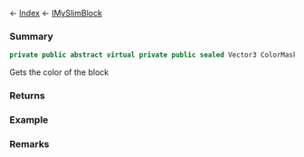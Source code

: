 ← [Index](Api-Index) ← [IMySlimBlock](VRage.Game.ModAPI.Ingame.IMySlimBlock)

### Summary

```csharp
private public abstract virtual private public sealed Vector3 ColorMaskHSV
```

Gets the color of the block

### Returns

### Example

### Remarks


